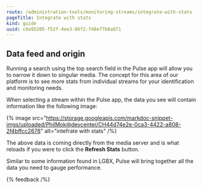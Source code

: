 ```yaml
---
route: /administration-tools/monitoring-streams/integrate-with-stats
pageTitle: Integrate with stats
kind: guide
uuid: c0a95205-f52f-4ee3-86f2-f48e77b6a071
---
```


## Data feed and origin

Running a search using the top search field in the Pulse app will allow you to narrow it down to singular media. The concept for this area of our platform is to see more stats from individual streams for your identification and monitoring needs.

When selecting a stream within the Pulse app, the data you see will contain information like the following image:

{% image src="https://storage.googleapis.com/markdoc-snippet-imgs/uploaded/PhilMok@devcenter/CH44d74e2e-0ca3-4422-a808-2f4bffcc2678" alt="intefrate with stats" /%}

The above data is coming directly from the media server and is what reloads if you were to click the **Refresh Stats** button.

Similar to some information found in LGBX, Pulse will bring together all the data you need to gauge performance.


{% feedback /%}